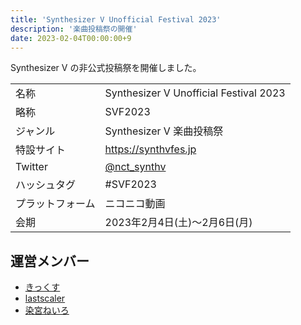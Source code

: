 ```yaml
---
title: 'Synthesizer V Unofficial Festival 2023'
description: '楽曲投稿祭の開催'
date: 2023-02-04T00:00:00+9
---
```


Synthesizer V の非公式投稿祭を開催しました。

<!--more-->

| | |
| --- | --- |
| 名称 | Synthesizer V Unofficial Festival 2023 |
| 略称 | SVF2023 |
| ジャンル | Synthesizer V 楽曲投稿祭 |
| 特設サイト | https://synthvfes.jp |
| Twitter | [@nct_synthv](https://twitter.com/nct_synthv) |
| ハッシュタグ | #SVF2023 |
| プラットフォーム | ニコニコ動画 |
| 会期 | 2023年2月4日(土)～2月6日(月) |

## 運営メンバー

- [きっくす](https://twitter.com/studiobiotope)
- [lastscaler](https://twitter.com/lastscaler)
- [染宮ねいろ](https://twitter.com/nirsmmy)
